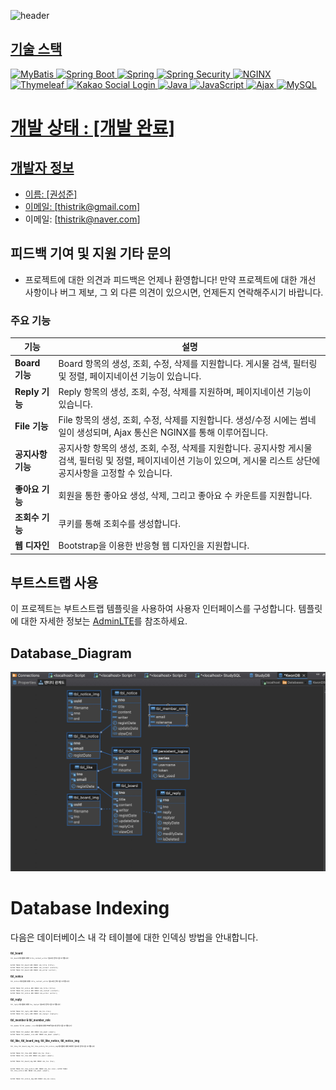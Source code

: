 ![header](https://capsule-render.vercel.app/api?type=waving&color=auto&height=300&section=header&text=Kwon's%20Study%20Repo&fontSize=60&animation=fadeIn&fontAlignY=38&desc=Whoever%20knocks%20persistently,%20ends%20by%20entering.&descAlignY=51&descAlign=62)
<p align='center'>
  <a href="#demo">
<body>
  <h2>기술 스택</h2>
  <p>
    <img src="https://img.shields.io/badge/MyBatis-FAAF15?style=for-the-badge&logo=MyBatis&logoColor=white" alt="MyBatis">
    <img src="https://img.shields.io/badge/Spring%20Boot-6DB33F?style=for-the-badge&logo=Spring Boot&logoColor=white" alt="Spring Boot">
    <img src="https://img.shields.io/badge/Spring-6DB33F?style=for-the-badge&logo=Spring&logoColor=white" alt="Spring">
    <img src="https://img.shields.io/badge/Spring%20Security-6DB33F?style=for-the-badge&logo=Spring Security&logoColor=white" alt="Spring Security">
    <img src="https://img.shields.io/badge/NGINX-009639?style=for-the-badge&logo=NGINX&logoColor=white" alt="NGINX">
    <img src="https://img.shields.io/badge/Thymeleaf-005F0F?style=for-the-badge&logo=Thymeleaf&logoColor=white" alt="Thymeleaf">
    <img src="https://img.shields.io/badge/Kakao-FFCD00?style=for-the-badge&logo=Kakao&logoColor=black" alt="Kakao Social Login">
    <img src="https://img.shields.io/badge/Java-007396?style=for-the-badge&logo=Java&logoColor=white" alt="Java">
    <img src="https://img.shields.io/badge/JavaScript-F7DF1E?style=for-the-badge&logo=JavaScript&logoColor=black" alt="JavaScript">
    <img src="https://img.shields.io/badge/Ajax-005C5C?style=for-the-badge&logo=Ajax&logoColor=white" alt="Ajax">
   <img src="https://img.shields.io/badge/MySQL-4479A1?style=for-the-badge&logo=MySQL&logoColor=white" alt="MySQL">
  </p>
</body>
</html>

# 개발 상태 : [개발 완료]
## 개발자 정보
- 이름: [권성준]
- 이메일: [thistrik@gmail.com]
- 이메일: [thistrik@naver.com]

## 피드백 기여 및 지원 기타 문의 
- 프로젝트에 대한 의견과 피드백은 언제나 환영합니다! 만약 프로젝트에 대한 개선 사항이나 버그 제보, 그 외 다른 의견이 있으시면, 언제든지 연락해주시기 바랍니다.

### 주요 기능
| 기능               | 설명                                                              |
|------------------|-----------------------------------------------------------------|
| **Board 기능**     | Board 항목의 생성, 조회, 수정, 삭제를 지원합니다. 게시물 검색, 필터링 및 정렬, 페이지네이션 기능이 있습니다. |
| **Reply 기능**     | Reply 항목의 생성, 조회, 수정, 삭제를 지원하며, 페이지네이션 기능이 있습니다. |
| **File 기능**      | File 항목의 생성, 조회, 수정, 삭제를 지원합니다. 생성/수정 시에는 썸네일이 생성되며, Ajax 통신은 NGINX를 통해 이루어집니다. |
| **공지사항 기능**  | 공지사항 항목의 생성, 조회, 수정, 삭제를 지원합니다. 공지사항 게시물 검색, 필터링 및 정렬, 페이지네이션 기능이 있으며, 게시물 리스트 상단에 공지사항을 고정할 수 있습니다. |
| **좋아요 기능**    | 회원을 통한 좋아요 생성, 삭제, 그리고 좋아요 수 카운트를 지원합니다. |
| **조회수 기능**    | 쿠키를 통해 조회수를 생성합니다.                                   |
| **웹 디자인**     | Bootstrap을 이용한 반응형 웹 디자인을 지원합니다.                      |

## 부트스트랩 사용
이 프로젝트는 부트스트랩 템플릿을 사용하여 사용자 인터페이스를 구성합니다. 템플릿에 대한 자세한 정보는 [AdminLTE](https://adminlte.io/)를 참조하세요.

## Database_Diagram
![Database Diagram](./35D8FAE1-7656-4053-94D3-643DCC541D21.jpeg)

# Database Indexing
다음은 데이터베이스 내 각 테이블에 대한 인덱싱 방법을 안내합니다. 
<div style="font-size: 0.2em;">

<h2>tbl_board</h2>
<p><code>tbl_board</code> 테이블에 대해 <code>title</code>, <code>content</code>, <code>writer</code> 필드에 인덱스를 추가합니다:</p>
<pre><code>
ALTER TABLE tbl_board ADD INDEX idx_title (title);
ALTER TABLE tbl_board ADD INDEX idx_content (content);
ALTER TABLE tbl_board ADD INDEX idx_writer (writer);
</code></pre>

<h2>tbl_notice</h2>
<p><code>tbl_notice</code> 테이블에 대해 <code>title</code>, <code>content</code>, <code>writer</code> 필드에 인덱스를 추가합니다:</p>
<pre><code>
ALTER TABLE tbl_notice ADD INDEX idx_title (title);
ALTER TABLE tbl_notice ADD INDEX idx_content (content);
ALTER TABLE tbl_notice ADD INDEX idx_writer (writer);
</code></pre>

<h2>tbl_reply</h2>
<p><code>tbl_reply</code> 테이블에 대해 <code>tno</code>, <code>replyer</code> 필드에 인덱스를 추가합니다:</p>
<pre><code>
ALTER TABLE tbl_reply ADD INDEX idx_tno (tno);
ALTER TABLE tbl_reply ADD INDEX idx_replyer (replyer);
</code></pre>

<h2>tbl_member & tbl_member_role</h2>
<p><code>tbl_member</code> 및 <code>tbl_member_role</code> 테이블에 대해 email 필드에 인덱스를 추가합니다:</p>
<pre><code>
ALTER TABLE tbl_member ADD INDEX idx_email (email);
ALTER TABLE tbl_member_role ADD INDEX idx_email (email);
</code></pre>

<h2>tbl_like, tbl_board_img, tbl_like_notice, tbl_notice_img</h2>
<p><code>tbl_like</code>, <code>tbl_board_img</code>, <code>tbl_like_notice</code>, <code>tbl_notice_img</code> 테이블에 대해 외래키 필드에 인덱스를 추가합니다:</p>
<pre><code>
ALTER TABLE tbl_like ADD INDEX idx_tno (tno);
ALTER TABLE tbl_like ADD INDEX idx_email (email);

ALTER TABLE tbl_board_img ADD INDEX idx_tno (tno);

ALTER TABLE tbl_like_notice ADD INDEX idx_nno (nno);
ALTER TABLE tbl_like_notice ADD INDEX idx_email (email);

ALTER TABLE tbl_notice_img ADD INDEX idx_nno (nno);
</code></pre>

</div>
